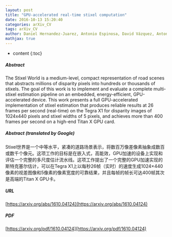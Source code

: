 ```yaml
---
layout: post
title: "GPU-accelerated real-time stixel computation"
date: 2016-10-13 15:20:40
categories: arXiv_CV
tags: arXiv_CV
author: Daniel Hernandez-Juarez, Antonio Espinosa, David Vázquez, Antonio Manuel López, Juan Carlos Moure
mathjax: true
---
```


* content
{:toc}

##### Abstract
The Stixel World is a medium-level, compact representation of road scenes that abstracts millions of disparity pixels into hundreds or thousands of stixels. The goal of this work is to implement and evaluate a complete multi-stixel estimation pipeline on an embedded, energy-efficient, GPU-accelerated device. This work presents a full GPU-accelerated implementation of stixel estimation that produces reliable results at 26 frames per second (real-time) on the Tegra X1 for disparity images of 1024x440 pixels and stixel widths of 5 pixels, and achieves more than 400 frames per second on a high-end Titan X GPU card.

##### Abstract (translated by Google)
Stixel世界是一个中等水平，紧凑的道路场景表示，将数百万像差像素抽象成数百或数千个像元。这项工作的目标是在嵌入式，高能效，GPU加速的设备上实现和评估一个完整的多尺度估计流水线。这项工作提出了一个完整的GPU加速实现的斯特克塞尔估计，可以在Tegra X1上以每秒26帧（实时）的速度生成1024×440像素的视差图像和5像素的像素宽度的可靠结果，并且每帧的帧长可达400帧其次是高端的Titan X GPU卡。

##### URL
[https://arxiv.org/abs/1610.04124](https://arxiv.org/abs/1610.04124)

##### PDF
[https://arxiv.org/pdf/1610.04124](https://arxiv.org/pdf/1610.04124)

